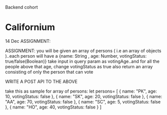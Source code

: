 
Backend cohort
# Californium
14 Dec 
ASSIGNMENT:


ASSIGNMENT:
you will be given an array of persons ( i.e an array of objects )..each person will have  a {name: String , age: Number, votingStatus: true/false(Boolean)}
take input in query param as votingAge..and for all the people above that age, change votingStatus as true
also return an array consisting of only the person that can vote


WRITE A POST API TO THE ABOVE

take this as sample for array of persons:
let persons= [
   {
   name: "PK",
   age: 10,
   votingStatus: false
},
{
   name: "SK",
   age: 20,
   votingStatus: false
},
{
   name: "AA",
   age: 70,
   votingStatus: false
},
{
   name: "SC",
   age: 5,
   votingStatus: false
},
{
   name: "HO",
   age: 40,
   votingStatus: false
}
]